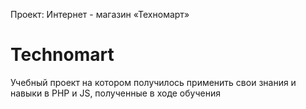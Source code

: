 Проект: Интернет - магазин «Техномарт»
# Technomart
Учебный проект на котором получилось применить свои знания и навыки в PHP и JS, полученные в ходе обучения

